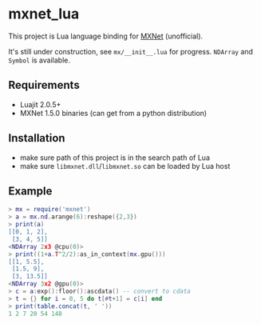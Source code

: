 # mxnet_lua

This project is Lua language binding for [MXNet](https://github.com/apache/incubator-mxnet/) (unofficial).

It's still under construction, see `mx/__init__.lua` for progress. `NDArray` and `Symbol` is available.

## Requirements

- Luajit 2.0.5+
- MXNet 1.5.0 binaries (can get from a python distribution)

## Installation

- make sure path of this project is in the search path of Lua
- make sure `libmxnet.dll`/`libmxnet.so` can be loaded by Lua host

## Example

```lua
> mx = require('mxnet')
> a = mx.nd.arange(6):reshape({2,3})
> print(a)
[[0, 1, 2],
 [3, 4, 5]]
<NDArray 2x3 @cpu(0)>
> print((1+a.T^2/2):as_in_context(mx.gpu()))
[[1, 5.5],
 [1.5, 9],
 [3, 13.5]]
<NDArray 3x2 @gpu(0)>
> c = a:exp():floor():ascdata() -- convert to cdata
> t = {} for i = 0, 5 do t[#t+1] = c[i] end
> print(table.concat(t, ' '))
1 2 7 20 54 148
```

